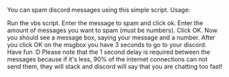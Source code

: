 You can spam discord messages using this simple script. Usage:

Run the vbs script.
Enter the message to spam and click ok.
Enter the amount of messages you want to spam (must be numbers).
Click OK.
Now you should see a message box, saying your message and a number.
After you click OK on the msgbox you have 3 seconds to go to your discord.
Have fun :D
Please note that the 1 second delay is required between the messages because if it's less, 90% of the internet connections can not send them, they will stack and discord will say that you are chatting too fast!
